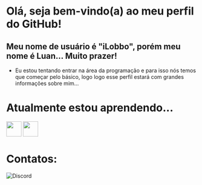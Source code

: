# Olá, seja bem-vindo(a) ao meu perfil do GitHub!
## Meu nome de usuário é "iLobbo", porém meu nome é Luan... Muito prazer!
- Eu estou tentando entrar na área da programação e para isso nós temos que começar pelo básico, logo logo esse perfil estará com grandes informações sobre mim...

# Atualmente estou aprendendo...
<img src="https://cdn.jsdelivr.net/gh/devicons/devicon@latest/icons/javascript/javascript-original.svg" width="40" height="40" />
<img src="https://cdn.jsdelivr.net/gh/devicons/devicon@latest/icons/java/java-original.svg" width="40" height="40" />

# Contatos:
![Discord](https://dcbadge.limes.pink/api/shield/403311850009264130)
